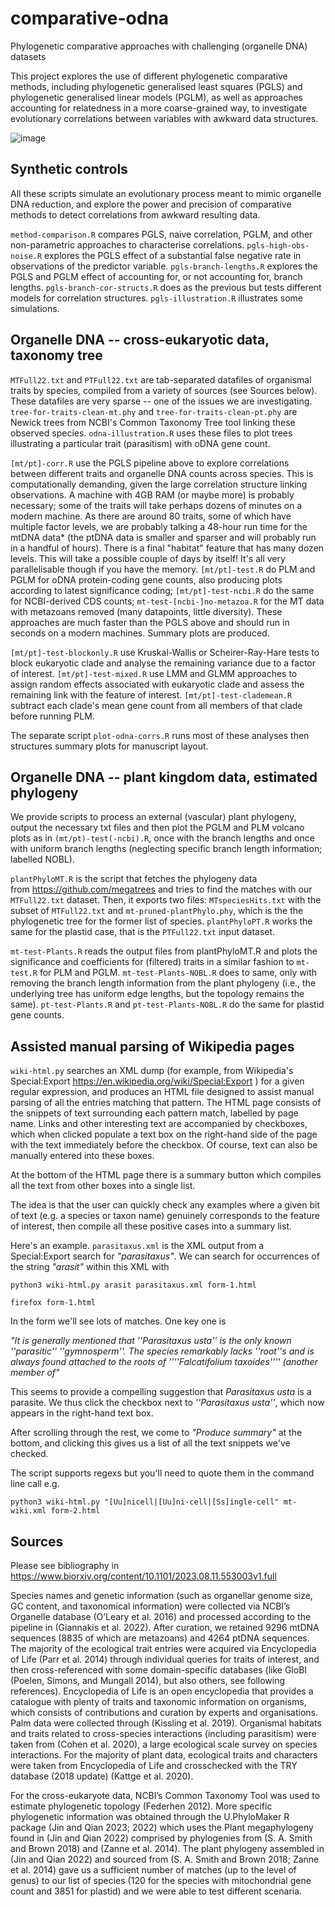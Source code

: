 # comparative-odna
Phylogenetic comparative approaches with challenging (organelle DNA) datasets

This project explores the use of different phylogenetic comparative methods, including phylogenetic generalised least squares (PGLS) and phylogenetic generalised linear models (PGLM), as well as approaches accounting for relatedness in a more coarse-grained way, to investigate evolutionary correlations between variables with awkward data structures.

![image](https://github.com/StochasticBiology/pgls-odna/assets/50171196/6dca8ca1-e609-4226-ac7b-c8a0acc95451)

Synthetic controls
-----
All these scripts simulate an evolutionary process meant to mimic organelle DNA reduction, and explore the power and precision of comparative methods to detect correlations from awkward resulting data.

`method-comparison.R` compares PGLS, naive correlation, PGLM, and other non-parametric approaches to characterise correlations.
`pgls-high-obs-noise.R` explores the PGLS effect of a substantial false negative rate in observations of the predictor variable.
`pgls-branch-lengths.R` explores the PGLS and PGLM effect of accounting for, or not accounting for, branch lengths.
`pgls-branch-cor-structs.R` does as the previous but tests different models for correlation structures.
`pgls-illustration.R` illustrates some simulations.

Organelle DNA -- cross-eukaryotic data, taxonomy tree
-----
`MTFull22.txt` and `PTFull22.txt` are tab-separated datafiles of organismal traits by species, compiled from a variety of sources (see Sources below). These datafiles are very sparse -- one of the issues we are investigating. `tree-for-traits-clean-mt.phy` and `tree-for-traits-clean-pt.phy` are Newick trees from NCBI's Common Taxonomy Tree tool linking these observed species. `odna-illustration.R` uses these files to plot trees illustrating a particular trait (parasitism) with oDNA gene count.

`[mt/pt]-corr.R` use the PGLS pipeline above to explore correlations between different traits and organelle DNA counts across species. This is computationally demanding, given the large correlation structure linking observations. A machine with 4GB RAM (or maybe more) is probably necessary; some of the traits will take perhaps dozens of minutes on a modern machine. As there are around 80 traits, some of which have multiple factor levels, we are probably talking a 48-hour run time for the mtDNA data* (the ptDNA data is smaller and sparser and will probably run in a handful of hours). There is a final "habitat" feature that has many dozen levels. This will take a possible couple of days by itself! It's all very parallelisable though if you have the memory. 
`[mt/pt]-test.R` do PLM and PGLM for oDNA protein-coding gene counts, also producing plots according to latest significance coding; `[mt/pt]-test-ncbi.R` do the same for NCBI-derived CDS counts; `mt-test-[ncbi-]no-metazoa.R` for the MT data with metazoans removed (many datapoints, little diversity). These approaches are much faster than the PGLS above and should run in seconds on a modern machines. Summary plots are produced.

`[mt/pt]-test-blockonly.R` use Kruskal-Wallis or Scheirer-Ray-Hare tests to block eukaryotic clade and analyse the remaining variance due to a factor of interest. `[mt/pt]-test-mixed.R` use LMM and GLMM approaches to assign random effects associated with eukaryotic clade and assess the remaining link with the feature of interest. `[mt/pt]-test-clademean.R` subtract each clade's mean gene count from all members of that clade before running PLM.

The separate script `plot-odna-corrs.R` runs most of these analyses then structures summary plots for manuscript layout.

Organelle DNA -- plant kingdom data, estimated phylogeny
-----
We provide scripts to process an external (vascular) plant phylogeny, output the necessary txt files and then plot the PGLM and PLM volcano plots as in `(mt/pt)-test(-ncbi).R`, once with the branch lengths and once with uniform branch lengths (neglecting specific branch length information; labelled NOBL).

`plantPhyloMT.R` is the script that fetches the phylogeny data from https://github.com/megatrees and tries to find the matches with our `MTFull22.txt` dataset. Then, it exports two files: `MTspeciesHits.txt` with the subset of `MTFull22.txt` and `mt-pruned-plantPhylo.phy`, which is the the phylogenetic tree for the former list of species. `plantPhyloPT.R` works the same for the plastid case, that is the `PTFull22.txt` input dataset.

`mt-test-Plants.R` reads the output files from plantPhyloMT.R and plots the significance and coefficients for (filtered) traits in a similar fashion to `mt-test.R` for PLM and PGLM. `mt-test-Plants-NOBL.R` does to same, only with  removing the branch length information from the plant phylogeny (i.e., the underlying tree has uniform edge lengths, but the topology remains the same). `pt-test-Plants.R` and `pt-test-Plants-NOBL.R` do the same for plastid gene counts.

Assisted manual parsing of Wikipedia pages
-----

`wiki-html.py` searches an XML dump (for example, from Wikipedia's Special:Export https://en.wikipedia.org/wiki/Special:Export ) for a given regular expression, and produces an HTML file designed to assist manual parsing of all the entries matching that pattern. The HTML page consists of the snippets of text surrounding each pattern match, labelled by page name. Links and other interesting text are accompanied by checkboxes, which when clicked populate a text box on the right-hand side of the page with the text immediately before the checkbox. Of course, text can also be manually entered into these boxes.

At the bottom of the HTML page there is a summary button which compiles all the text from other boxes into a single list.

The idea is that the user can quickly check any examples where a given bit of text (e.g. a species or taxon name) genuinely corresponds to the feature of interest, then compile all these positive cases into a summary list.

Here's an example. `parasitaxus.xml` is the XML output from a Special:Export search for _"parasitaxus"_. We can search for occurrences of the string _"arasit"_ within this XML with

`python3 wiki-html.py arasit parasitaxus.xml form-1.html`

`firefox form-1.html`

In the form we'll see lots of matches. One key one is

_"It is generally mentioned that ''Parasitaxus usta'' is the only known ''parasitic'' ''gymnosperm''. The species remarkably lacks ''root''s and is always found attached to the roots of ''''Falcatifolium taxoides'''' (another member of"_

This seems to provide a compelling suggestion that _Parasitaxus usta_ is a parasite. We thus click the checkbox next to _''Parasitaxus usta''_, which now appears in the right-hand text box.

After scrolling through the rest, we come to _"Produce summary"_ at the bottom, and clicking this gives us a list of all the text snippets we've checked.

The script supports regexs but you'll need to quote them in the command line call e.g.
 
`python3 wiki-html.py "[Uu]nicell|[Uu]ni-cell|[Ss]ingle-cell" mt-wiki.xml form-2.html`

Sources
----

Please see bibliography in https://www.biorxiv.org/content/10.1101/2023.08.11.553003v1.full

Species names and genetic information (such as organellar genome size, GC content, and taxonomical information) were collected via NCBI’s Organelle database (O’Leary et al. 2016) and processed according to the pipeline in (Giannakis et al. 2022). After curation, we retained 9296 mtDNA sequences (8835 of which are metazoans) and 4264 ptDNA sequences. The majority of the ecological trait entries were acquired via Encyclopedia of Life (Parr et al. 2014) through individual queries for traits of interest, and then cross-referenced with some domain-specific databases (like GloBI (Poelen, Simons, and Mungall 2014), but also others, see following references). Encyclopedia of Life is an open encyclopedia that provides a catalogue with plenty of traits and taxonomic information on organisms, which consists of contributions and curation by experts and organisations. Palm data were collected through (Kissling et al. 2019). Organismal habitats and traits related to cross-species interactions (including parasitism) were taken from (Cohen et al. 2020), a large ecological scale survey on species interactions. For the majority of plant data, ecological traits and characters were taken from Encyclopedia of Life and crosschecked with the TRY database (2018 update) (Kattge et al. 2020).

For the cross-eukaryote data, NCBI’s Common Taxonomy Tool was used to estimate phylogenetic topology (Federhen 2012). More specific phylogenetic information was obtained through the U.PhyloMaker R package (Jin and Qian 2023; 2022) which uses the Plant megaphylogeny found in (Jin and Qian 2022) comprised by phylogenies from (S. A. Smith and Brown 2018) and (Zanne et al. 2014). The plant phylogeny assembled in (Jin and Qian 2022) and sourced from (S. A. Smith and Brown 2018; Zanne et al. 2014) gave us a sufficient number of matches (up to the level of genus) to our list of species (120 for the species with mitochondrial gene count and 3851 for plastid) and we were able to test different scenaria.
 

